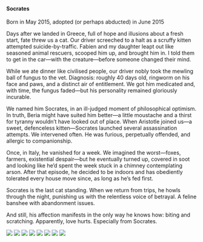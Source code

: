 <h4>Socrates</h4>

Born in May 2015, adopted (or perhaps abducted) in June 2015

Days after we landed in Greece, full of hope and illusions about a fresh start, fate threw us a cat. Our driver screeched to a halt as a scruffy kitten attempted suicide-by-traffic. Fabien and my daughter leapt out like seasoned animal rescuers, scooped him up, and brought him in. I told them to get in the car—with the creature—before someone changed their mind.

While we ate dinner like civilised people, our driver nobly took the mewling ball of fungus to the vet. Diagnosis: roughly 40 days old, ringworm on his face and paws, and a distinct air of entitlement. We got him medicated and, with time, the fungus faded—but his personality remained gloriously incurable.

We named him Socrates, in an ill-judged moment of philosophical optimism. In truth, Beria might have suited him better—a little moustache and a thirst for tyranny wouldn’t have looked out of place. When Aristotle joined us—a sweet, defenceless kitten—Socrates launched several assassination attempts. We intervened often. He was furious, perpetually offended, and allergic to companionship.

Once, in Italy, he vanished for a week. We imagined the worst—foxes, farmers, existential despair—but he eventually turned up, covered in soot and looking like he’d spent the week stuck in a chimney contemplating arson. After that episode, he decided to be indoors and has obediently tolerated every house move since, as long as he’s fed first.

Socrates is the last cat standing. When we return from trips, he howls through the night, punishing us with the relentless voice of betrayal. A feline banshee with abandonment issues.

And still, his affection manifests in the only way he knows how: biting and scratching. Apparently, love hurts. Especially from Socrates.


![](32.JPG)
![](33.JPG)
![](34.JPG)
![](35.JPG)
![](36.JPG)
![](37.JPG)
![](38.JPG)
![](39.JPG)

<p></p>
